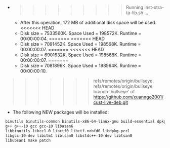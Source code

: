 * >>>>>>>>> Running inst-xtra-ta-lib.sh ...
  * After this operation, 172 MB of additional disk space will be used.
<<<<<<< HEAD
  * Disk size = 7533560K. Space Used = 198572K. Runtime = 00:00:00:04.
=======
<<<<<<< HEAD
  * Disk size = 7091452K. Space Used = 198568K. Runtime = 00:00:00:07.
=======
<<<<<<< HEAD
  * Disk size = 6901632K. Space Used = 198568K. Runtime = 00:00:00:07.
=======
  * Disk size = 7081896K. Space Used = 198564K. Runtime = 00:00:00:10.
>>>>>>> refs/remotes/origin/bullseye
>>>>>>> refs/remotes/origin/bullseye
>>>>>>> branch 'bullseye' of https://github.com/xuanngo2001/cust-live-deb.git
  * The following NEW packages will be installed:
  ```bash
binutils binutils-common binutils-x86-64-linux-gnu build-essential dpkg-dev
g++ g++-10 gcc gcc-10 libasan6
libbinutils libcc1-0 libctf0 libctf-nobfd0 libdpkg-perl
libgcc-10-dev libitm1 liblsan0 libstdc++-10-dev libtsan0
libubsan1 make patch
  ```
